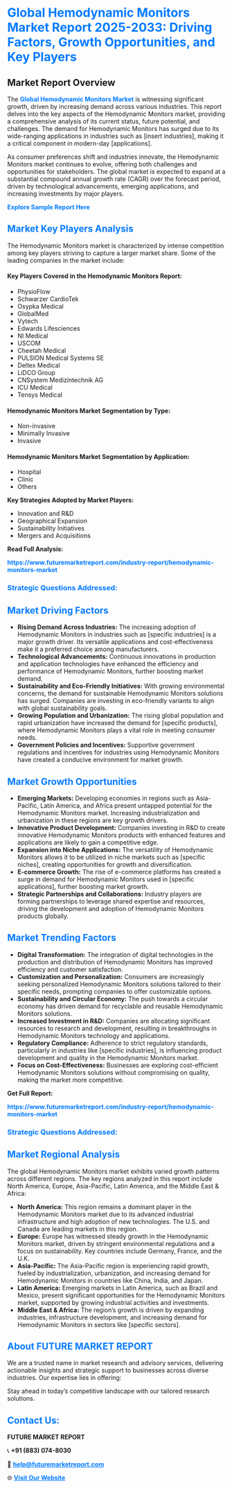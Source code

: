 <h1 style="color: #007BFF;">Global Hemodynamic Monitors Market Report 2025-2033: Driving Factors, Growth Opportunities, and Key Players</h1>

<section id="overview">
<h2>Market Report Overview</h2>
<p>The <a href="https://www.futuremarketreport.com/industry-report/hemodynamic-monitors-market" style="color: #007BFF; text-decoration: none;"><strong>Global Hemodynamic Monitors Market</strong></a> is witnessing significant growth, driven by increasing demand across various industries. This report delves into the key aspects of the Hemodynamic Monitors market, providing a comprehensive analysis of its current status, future potential, and challenges. The demand for Hemodynamic Monitors has surged due to its wide-ranging applications in industries such as [insert industries], making it a critical component in modern-day [applications].</p>
<p>As consumer preferences shift and industries innovate, the Hemodynamic Monitors market continues to evolve, offering both challenges and opportunities for stakeholders. The global market is expected to expand at a substantial compound annual growth rate (CAGR) over the forecast period, driven by technological advancements, emerging applications, and increasing investments by major players.</p>
</section>

<section id="overview">
<p><a href="https://www.futuremarketreport.com/request-sample/reportId=36084" style="color: #007BFF; text-decoration: none;"><strong>Explore Sample Report Here</strong></a></p>
</section>

<section id="key-players">
<h2 style="color: #007BFF;">Market Key Players Analysis</h2>
<p>The Hemodynamic Monitors market is characterized by intense competition among key players striving to capture a larger market share. Some of the leading companies in the market include:</p>
<h4>Key Players Covered in the Hemodynamic Monitors Report:</h4>
<ul><li>PhysioFlow</li><li>Schwarzer CardioTek</li><li>Osypka Medical</li><li>GlobalMed</li><li>Vytech</li><li>Edwards Lifesciences</li><li>NI Medical</li><li>USCOM</li><li>Cheetah Medical</li><li>PULSION Medical Systems SE</li><li>Deltex Medical</li><li>LiDCO Group</li><li>CNSystem Medizintechnik AG</li><li>ICU Medical</li><li>Tensys Medical</li></ul>
<h4>Hemodynamic Monitors Market Segmentation by Type:</h4>
<ul><li>Non-invasive</li><li>Minimally Invasive</li><li>Invasive</li></ul>

<h4>Hemodynamic Monitors Market Segmentation by Application:</h4>
<ul><li>Hospital</li><li>Clinic</li><li>Others</li></ul>
<p><strong>Key Strategies Adopted by Market Players:</strong></p>
<ul>
<li>Innovation and R&D</li>
<li>Geographical Expansion</li>
<li>Sustainability Initiatives</li>
<li>Mergers and Acquisitions</li>
</ul>
</section>

<section>
<p><strong>Read Full Analysis: </strong></p><a href="https://www.futuremarketreport.com/industry-report/hemodynamic-monitors-market" style="color: #007BFF; text-decoration: none;"><strong>https://www.futuremarketreport.com/industry-report/hemodynamic-monitors-market</strong></a>
<h3 style="color: #007BFF;">Strategic Questions Addressed:</h3>
</section>

<section id="driving-factors">
<h2 style="color: #007BFF;">Market Driving Factors</h2>
<ul>
<li><strong>Rising Demand Across Industries:</strong> The increasing adoption of Hemodynamic Monitors in industries such as [specific industries] is a major growth driver. Its versatile applications and cost-effectiveness make it a preferred choice among manufacturers.</li>
<li><strong>Technological Advancements:</strong> Continuous innovations in production and application technologies have enhanced the efficiency and performance of Hemodynamic Monitors, further boosting market demand.</li>
<li><strong>Sustainability and Eco-Friendly Initiatives:</strong> With growing environmental concerns, the demand for sustainable Hemodynamic Monitors solutions has surged. Companies are investing in eco-friendly variants to align with global sustainability goals.</li>
<li><strong>Growing Population and Urbanization:</strong> The rising global population and rapid urbanization have increased the demand for [specific products], where Hemodynamic Monitors plays a vital role in meeting consumer needs.</li>
<li><strong>Government Policies and Incentives:</strong> Supportive government regulations and incentives for industries using Hemodynamic Monitors have created a conducive environment for market growth.</li>
</ul>
</section>

<section id="growth-opportunities">
<h2 style="color: #007BFF;">Market Growth Opportunities</h2>
<ul>
<li><strong>Emerging Markets:</strong> Developing economies in regions such as Asia-Pacific, Latin America, and Africa present untapped potential for the Hemodynamic Monitors market. Increasing industrialization and urbanization in these regions are key growth drivers.</li>
<li><strong>Innovative Product Development:</strong> Companies investing in R&D to create innovative Hemodynamic Monitors products with enhanced features and applications are likely to gain a competitive edge.</li>
<li><strong>Expansion into Niche Applications:</strong> The versatility of Hemodynamic Monitors allows it to be utilized in niche markets such as [specific niches], creating opportunities for growth and diversification.</li>
<li><strong>E-commerce Growth:</strong> The rise of e-commerce platforms has created a surge in demand for Hemodynamic Monitors used in [specific applications], further boosting market growth.</li>
<li><strong>Strategic Partnerships and Collaborations:</strong> Industry players are forming partnerships to leverage shared expertise and resources, driving the development and adoption of Hemodynamic Monitors products globally.</li>
</ul>
</section>

<section id="trending-factors">
<h2 style="color: #007BFF;">Market Trending Factors</h2>
<ul>
<li><strong>Digital Transformation:</strong> The integration of digital technologies in the production and distribution of Hemodynamic Monitors has improved efficiency and customer satisfaction.</li>
<li><strong>Customization and Personalization:</strong> Consumers are increasingly seeking personalized Hemodynamic Monitors solutions tailored to their specific needs, prompting companies to offer customizable options.</li>
<li><strong>Sustainability and Circular Economy:</strong> The push towards a circular economy has driven demand for recyclable and reusable Hemodynamic Monitors solutions.</li>
<li><strong>Increased Investment in R&D:</strong> Companies are allocating significant resources to research and development, resulting in breakthroughs in Hemodynamic Monitors technology and applications.</li>
<li><strong>Regulatory Compliance:</strong> Adherence to strict regulatory standards, particularly in industries like [specific industries], is influencing product development and quality in the Hemodynamic Monitors market.</li>
<li><strong>Focus on Cost-Effectiveness:</strong> Businesses are exploring cost-efficient Hemodynamic Monitors solutions without compromising on quality, making the market more competitive.</li>
</ul>
</section>

<section>
<p><strong>Get Full Report: </strong></p><a href="https://www.futuremarketreport.com/industry-report/hemodynamic-monitors-market" style="color: #007BFF; text-decoration: none;"><strong>https://www.futuremarketreport.com/industry-report/hemodynamic-monitors-market</strong></a>
<h3 style="color: #007BFF;">Strategic Questions Addressed:</h3>
</section>


<section id="regional-analysis">
<h2 style="color: #007BFF;">Market Regional Analysis</h2>
<p>The global Hemodynamic Monitors market exhibits varied growth patterns across different regions. The key regions analyzed in this report include North America, Europe, Asia-Pacific, Latin America, and the Middle East & Africa:</p>
<ul>
<li><strong>North America:</strong> This region remains a dominant player in the Hemodynamic Monitors market due to its advanced industrial infrastructure and high adoption of new technologies. The U.S. and Canada are leading markets in this region.</li>
<li><strong>Europe:</strong> Europe has witnessed steady growth in the Hemodynamic Monitors market, driven by stringent environmental regulations and a focus on sustainability. Key countries include Germany, France, and the U.K.</li>
<li><strong>Asia-Pacific:</strong> The Asia-Pacific region is experiencing rapid growth, fueled by industrialization, urbanization, and increasing demand for Hemodynamic Monitors in countries like China, India, and Japan.</li>
<li><strong>Latin America:</strong> Emerging markets in Latin America, such as Brazil and Mexico, present significant opportunities for the Hemodynamic Monitors market, supported by growing industrial activities and investments.</li>
<li><strong>Middle East & Africa:</strong> The region’s growth is driven by expanding industries, infrastructure development, and increasing demand for Hemodynamic Monitors in sectors like [specific sectors].</li>
</ul>
</section>

<footer>
<h2 style="color: #007BFF;">About FUTURE MARKET REPORT</h2>
<p>We are a trusted name in market research and advisory services, delivering actionable insights and strategic support to businesses across diverse industries. Our expertise lies in offering:</p>

<p>Stay ahead in today’s competitive landscape with our tailored research solutions.</p>

<h2 style="color: #007BFF;">Contact Us:</h2>
<p><strong>FUTURE MARKET REPORT</strong></p>
<p>📞 <strong>+91 (883) 074-8030</strong></p>
<p>📧 <strong><a href="mailto:help@futuremarketreport.com" style="color: #007BFF;">help@futuremarketreport.com</a></strong></p>
<p>🌐 <strong><a href="https://www.futuremarketreport.com/" style="color: #007BFF;">Visit Our Website</a></strong></p>
</footer>
